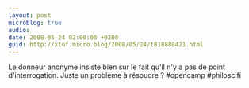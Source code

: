 ```yaml
---
layout: post
microblog: true
audio: 
date: 2008-05-24 02:00:00 +0200
guid: http://xtof.micro.blog/2008/05/24/t818888421.html
---
```

Le donneur anonyme insiste bien sur le fait qu'il n'y a pas de point d'interrogation. Juste un problème à résoudre ?  #opencamp #philoscifi
